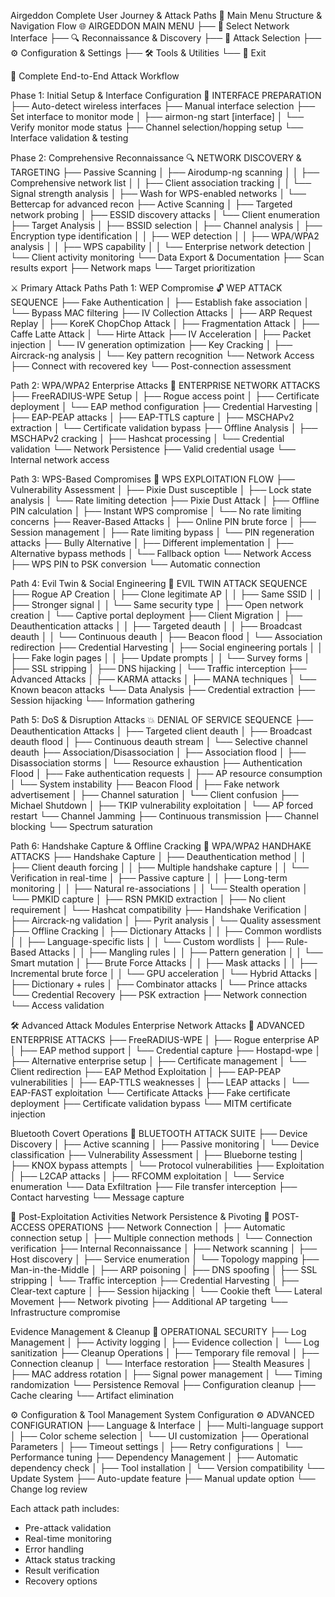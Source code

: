 Airgeddon Complete User Journey & Attack Paths
🎯 Main Menu Structure & Navigation Flow
🌐 AIRGEDDON MAIN MENU
├── 📡 Select Network Interface
├── 🔍 Reconnaissance & Discovery
├── 🎯 Attack Selection
├── ⚙️ Configuration & Settings
├── 🛠️ Tools & Utilities
└── 🚪 Exit

🔄 Complete End-to-End Attack Workflow

Phase 1: Initial Setup & Interface Configuration
📡 INTERFACE PREPARATION
├── Auto-detect wireless interfaces
├── Manual interface selection
├── Set interface to monitor mode
│   ├── airmon-ng start [interface]
│   └── Verify monitor mode status
├── Channel selection/hopping setup
└── Interface validation & testing

Phase 2: Comprehensive Reconnaissance
🔍 NETWORK DISCOVERY & TARGETING
├── Passive Scanning
│   ├── Airodump-ng scanning
│   │   ├── Comprehensive network list
│   │   ├── Client association tracking
│   │   └── Signal strength analysis
│   ├── Wash for WPS-enabled networks
│   └── Bettercap for advanced recon
├── Active Scanning
│   ├── Targeted network probing
│   ├── ESSID discovery attacks
│   └── Client enumeration
├── Target Analysis
│   ├── BSSID selection
│   ├── Channel analysis
│   ├── Encryption type identification
│   │   ├── WEP detection
│   │   ├── WPA/WPA2 analysis
│   │   ├── WPS capability
│   │   └── Enterprise network detection
│   └── Client activity monitoring
└── Data Export & Documentation
    ├── Scan results export
    ├── Network maps
    └── Target prioritization
    
⚔️ Primary Attack Paths
Path 1: WEP Compromise
🔓 WEP ATTACK SEQUENCE
├── Fake Authentication
│   ├── Establish fake association
│   └── Bypass MAC filtering
├── IV Collection Attacks
│   ├── ARP Request Replay
│   ├── KoreK ChopChop Attack
│   ├── Fragmentation Attack
│   ├── Caffe Latte Attack
│   └── Hirte Attack
├── IV Acceleration
│   ├── Packet injection
│   └── IV generation optimization
├── Key Cracking
│   ├── Aircrack-ng analysis
│   └── Key pattern recognition
└── Network Access
    ├── Connect with recovered key
    └── Post-connection assessment

Path 2: WPA/WPA2 Enterprise Attacks
🏢 ENTERPRISE NETWORK ATTACKS
├── FreeRADIUS-WPE Setup
│   ├── Rogue access point
│   ├── Certificate deployment
│   └── EAP method configuration
├── Credential Harvesting
│   ├── EAP-PEAP attacks
│   ├── EAP-TTLS capture
│   ├── MSCHAPv2 extraction
│   └── Certificate validation bypass
├── Offline Analysis
│   ├── MSCHAPv2 cracking
│   ├── Hashcat processing
│   └── Credential validation
└── Network Persistence
    ├── Valid credential usage
    └── Internal network access

Path 3: WPS-Based Compromises
📶 WPS EXPLOITATION FLOW
├── Vulnerability Assessment
│   ├── Pixie Dust susceptible
│   ├── Lock state analysis
│   └── Rate limiting detection
├── Pixie Dust Attack
│   ├── Offline PIN calculation
│   ├── Instant WPS compromise
│   └── No rate limiting concerns
├── Reaver-Based Attacks
│   ├── Online PIN brute force
│   ├── Session management
│   ├── Rate limiting bypass
│   └── PIN regeneration attacks
├── Bully Alternative
│   ├── Different implementation
│   ├── Alternative bypass methods
│   └── Fallback option
└── Network Access
    ├── WPS PIN to PSK conversion
    └── Automatic connection

Path 4: Evil Twin & Social Engineering
👥 EVIL TWIN ATTACK SEQUENCE
├── Rogue AP Creation
│   ├── Clone legitimate AP
│   │   ├── Same SSID
│   │   ├── Stronger signal
│   │   └── Same security type
│   ├── Open network creation
│   └── Captive portal deployment
├── Client Migration
│   ├── Deauthentication attacks
│   │   ├── Targeted deauth
│   │   ├── Broadcast deauth
│   │   └── Continuous deauth
│   ├── Beacon flood
│   └── Association redirection
├── Credential Harvesting
│   ├── Social engineering portals
│   │   ├── Fake login pages
│   │   ├── Update prompts
│   │   └── Survey forms
│   ├── SSL stripping
│   ├── DNS hijacking
│   └── Traffic interception
├── Advanced Attacks
│   ├── KARMA attacks
│   ├── MANA techniques
│   └── Known beacon attacks
└── Data Analysis
    ├── Credential extraction
    ├── Session hijacking
    └── Information gathering

Path 5: DoS & Disruption Attacks
💥 DENIAL OF SERVICE SEQUENCE
├── Deauthentication Attacks
│   ├── Targeted client deauth
│   ├── Broadcast deauth flood
│   ├── Continuous deauth stream
│   └── Selective channel deauth
├── Association/Disassociation
│   ├── Association flood
│   ├── Disassociation storms
│   └── Resource exhaustion
├── Authentication Flood
│   ├── Fake authentication requests
│   ├── AP resource consumption
│   └── System instability
├── Beacon Flood
│   ├── Fake network advertisement
│   ├── Channel saturation
│   └── Client confusion
├── Michael Shutdown
│   ├── TKIP vulnerability exploitation
│   └── AP forced restart
└── Channel Jamming
    ├── Continuous transmission
    ├── Channel blocking
    └── Spectrum saturation

Path 6: Handshake Capture & Offline Cracking
🔐 WPA/WPA2 HANDHAKE ATTACKS
├── Handshake Capture
│   ├── Deauthentication method
│   │   ├── Client deauth forcing
│   │   ├── Multiple handshake capture
│   │   └── Verification in real-time
│   ├── Passive capture
│   │   ├── Long-term monitoring
│   │   ├── Natural re-associations
│   │   └── Stealth operation
│   └── PMKID capture
│       ├── RSN PMKID extraction
│       ├── No client requirement
│       └── Hashcat compatibility
├── Handshake Verification
│   ├── Aircrack-ng validation
│   ├── Pyrit analysis
│   └── Quality assessment
├── Offline Cracking
│   ├── Dictionary Attacks
│   │   ├── Common wordlists
│   │   ├── Language-specific lists
│   │   └── Custom wordlists
│   ├── Rule-Based Attacks
│   │   ├── Mangling rules
│   │   ├── Pattern generation
│   │   └── Smart mutation
│   ├── Brute Force Attacks
│   │   ├── Mask attacks
│   │   ├── Incremental brute force
│   │   └── GPU acceleration
│   └── Hybrid Attacks
│       ├── Dictionary + rules
│       ├── Combinator attacks
│       └── Prince attacks
└── Credential Recovery
    ├── PSK extraction
    ├── Network connection
    └── Access validation

🛠️ Advanced Attack Modules
Enterprise Network Attacks
🏢 ADVANCED ENTERPRISE ATTACKS
├── FreeRADIUS-WPE
│   ├── Rogue enterprise AP
│   ├── EAP method support
│   └── Credential capture
├── Hostapd-wpe
│   ├── Alternative enterprise setup
│   ├── Certificate management
│   └── Client redirection
├── EAP Method Exploitation
│   ├── EAP-PEAP vulnerabilities
│   ├── EAP-TTLS weaknesses
│   ├── LEAP attacks
│   └── EAP-FAST exploitation
└── Certificate Attacks
    ├── Fake certificate deployment
    ├── Certificate validation bypass
    └── MITM certificate injection

Bluetooth Covert Operations
📱 BLUETOOTH ATTACK SUITE
├── Device Discovery
│   ├── Active scanning
│   ├── Passive monitoring
│   └── Device classification
├── Vulnerability Assessment
│   ├── Blueborne testing
│   ├── KNOX bypass attempts
│   └── Protocol vulnerabilities
├── Exploitation
│   ├── L2CAP attacks
│   ├── RFCOMM exploitation
│   └── Service enumeration
└── Data Exfiltration
    ├── File transfer interception
    ├── Contact harvesting
    └── Message capture
    

🔧 Post-Exploitation Activities
Network Persistence & Pivoting
🔗 POST-ACCESS OPERATIONS
├── Network Connection
│   ├── Automatic connection setup
│   ├── Multiple connection methods
│   └── Connection verification
├── Internal Reconnaissance
│   ├── Network scanning
│   ├── Host discovery
│   ├── Service enumeration
│   └── Topology mapping
├── Man-in-the-Middle
│   ├── ARP poisoning
│   ├── DNS spoofing
│   ├── SSL stripping
│   └── Traffic interception
├── Credential Harvesting
│   ├── Clear-text capture
│   ├── Session hijacking
│   └── Cookie theft
└── Lateral Movement
    ├── Network pivoting
    ├── Additional AP targeting
    └── Infrastructure compromise

Evidence Management & Cleanup
🧹 OPERATIONAL SECURITY
├── Log Management
│   ├── Activity logging
│   ├── Evidence collection
│   └── Log sanitization
├── Cleanup Operations
│   ├── Temporary file removal
│   ├── Connection cleanup
│   └── Interface restoration
├── Stealth Measures
│   ├── MAC address rotation
│   ├── Signal power management
│   └── Timing randomization
└── Persistence Removal
    ├── Configuration cleanup
    ├── Cache clearing
    └── Artifact elimination

⚙️ Configuration & Tool Management
System Configuration
⚙️ ADVANCED CONFIGURATION
├── Language & Interface
│   ├── Multi-language support
│   ├── Color scheme selection
│   └── UI customization
├── Operational Parameters
│   ├── Timeout settings
│   ├── Retry configurations
│   └── Performance tuning
├── Dependency Management
│   ├── Automatic dependency check
│   ├── Tool installation
│   └── Version compatibility
└── Update System
    ├── Auto-update feature
    ├── Manual update option
    └── Change log review
    

Each attack path includes:
- Pre-attack validation
- Real-time monitoring
- Error handling
- Attack status tracking
- Result verification
- Recovery options